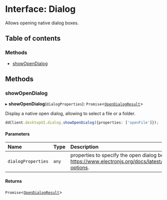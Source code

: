 # Interface: Dialog

Allows opening native dialog boxes.

## Table of contents

### Methods

- [showOpenDialog](Dialog.md#showopendialog)

## Methods

### showOpenDialog

▸ **showOpenDialog**(`dialogProperties`): `Promise`<[`OpenDialogResult`](OpenDialogResult.md)\>

Display a native open dialog, allowing to select a file or a folder.

```typescript
ddClient.desktopUI.dialog.showOpenDialog({properties: ['openFile']});
```

#### Parameters

| Name | Type | Description |
| :------ | :------ | :------ |
| `dialogProperties` | `any` | properties to specify the open dialog behaviour, see https://www.electronjs.org/docs/latest/api/dialog#dialogshowopendialogbrowserwindow-options. |

#### Returns

`Promise`<[`OpenDialogResult`](OpenDialogResult.md)\>
